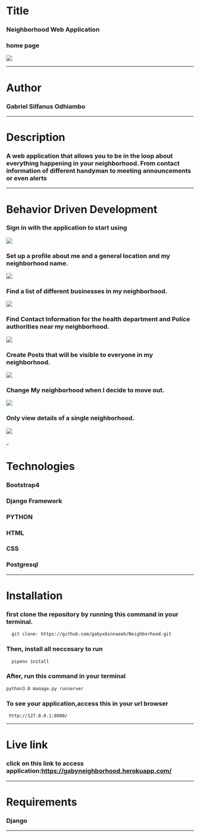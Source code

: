 # Title 
### Neighborhood Web Application
### home page
![](/static/css/images/home.png)
___

# Author 

### Gabriel Silfanus Odhiambo
___ 

# Description 
###  A web application that allows you to be in the loop about everything happening in your neighborhood. From contact information of different handyman to meeting announcements or even alerts
___ 

# Behavior Driven Development

### Sign in with the application to start using
 ![](/static/css/images/register.png)
### Set up a profile about me and a general location and my neighborhood name.
  ![](/static/css/images/login.png)
### Find a list of different businesses in my neighborhood.
 ![](/static/css/images/home.png)
### Find Contact Information for the health department and Police authorities near my neighborhood.
 ![](/static/css/images/createproj.png)

### Create Posts that will be visible to everyone in my neighborhood.
 ![](/static/css/images/rate.png)
### Change My neighborhood when I decide to move out.
![](/static/css/images/search.png)
### Only view details of a single neighborhood.
   ![](/static/css/images/score.png)

_

# Technologies

### Bootstrap4
### Django Framework
### PYTHON
### HTML 
### CSS
### Postgresql 
 
___

# Installation
### first clone the repository by running this command in your terminal.
      
      git clone: https://github.com/gabyxbinnaeah/Neighborhood.git

### Then, install all neccesary to run 
      pipenv install
   
### After, run this command in your terminal

    python3.8 manage.py runserver 


### To see your application,access this in your url browser

     http://127.0.0.1:8000/
___

# Live link

### click on this link to access application:https://gabyneighborhood.herokuapp.com/

___


# Requirements

### Django
___





